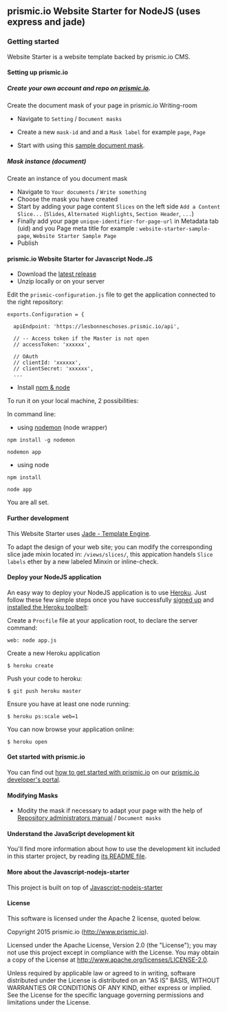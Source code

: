## prismic.io Website Starter for NodeJS (uses express and jade)

### Getting started

Website Starter is a website template backed by prismic.io CMS.
#### Setting up prismic.io

##### Create your own account and repo on [prismic.io](https://prismic.io/signup).

Create the document mask of your page in prismic.io Writing-room
    
* Navigate to `Setting` / `Document masks`

* Create a new `mask-id` and and a `Mask label` for example `page`, `Page`

* Start with using this [sample document mask](https://gist.github.com/faresd/87cd721b71fbd62f84a9#file-page_document_mask).

##### Mask instance (document)

Create an instance of you document mask

* Navigate to `Your documents` / `Write something`
* Choose the mask you have created
* Start by adding your page content `Slices` on the left side `Add a Content Slice...` (`Slides`, `Alternated Highlights`, `Section Header`, `...`)
* Finally add your page `unique-identifier-for-page-url` in Metadata tab (uid) and you Page meta title for example : `website-starter-sample-page`, `Website Starter Sample Page`
* Publish

#### prismic.io Website Starter for Javascript Node.JS

* Download the [latest release]()
* Unzip locally or on your server

Edit the `prismic-configuration.js` file to get the application connected to the right repository:

```
exports.Configuration = {

  apiEndpoint: 'https://lesbonneschoses.prismic.io/api',

  // -- Access token if the Master is not open
  // accessToken: 'xxxxxx',

  // OAuth
  // clientId: 'xxxxxx',
  // clientSecret: 'xxxxxx',
  ...
```

* Install [npm & node](https://www.npmjs.com/package/npm)

To run it on your local machine, 2 possibilities:

In command line:
* using [nodemon](https://github.com/remy/nodemon) (node wrapper)
```
npm install -g nodemon
```
```
nodemon app
```

* using node
```
npm install
```
```
node app
```
You are all set.

#### Further development

This Website Starter uses [Jade - Template Engine](http://jade-lang.com/).

To adapt the design of your web site; you can modify the corresponding slice jade mixin located in: `/views/slices/`, this appication handels `Slice labels` ether by a new labeled Minxin or inline-check.


#### Deploy your NodeJS application

An easy way to deploy your NodeJS application is to use [Heroku](http://www.heroku.com). Just follow these few simple steps once you have successfully [signed up](https://id.heroku.com/signup/www-header) and [installed the Heroku toolbelt](https://toolbelt.heroku.com/):

Create a `Procfile` file at your application root, to declare the server command:

```
web: node app.js
```

Create a new Heroku application

```
$ heroku create
```

Push your code to heroku:

```
$ git push heroku master
```

Ensure you have at least one node running:

```
$ heroku ps:scale web=1
```

You can now browse your application online:

```
$ heroku open
```

#### Get started with prismic.io

You can find out [how to get started with prismic.io](https://developers.prismic.io/documentation/UjBaQsuvzdIHvE4D/getting-started) on our [prismic.io developer's portal](https://developers.prismic.io/).

#### Modifying Masks

* Modity the mask if necessary to adapt your page with the help of [Repository administrators manual](https://developers.prismic.io/documentation/repository-administrators-manual) / `Document masks`


#### Understand the JavaScript development kit

You'll find more information about how to use the development kit included in this starter project, by reading [its README file](https://github.com/prismicio/javascript-kit/blob/master/README.md).

#### More about the Javascript-nodejs-starter
This project is built on top of [Javascript-nodejs-starter](https://github.com/prismicio/javascript-nodejs-starter)

#### License

This software is licensed under the Apache 2 license, quoted below.

Copyright 2015 prismic.io (http://www.prismic.io).

Licensed under the Apache License, Version 2.0 (the "License"); you may not use this project except in compliance with the License. You may obtain a copy of the License at http://www.apache.org/licenses/LICENSE-2.0.

Unless required by applicable law or agreed to in writing, software distributed under the License is distributed on an "AS IS" BASIS, WITHOUT WARRANTIES OR CONDITIONS OF ANY KIND, either express or implied. See the License for the specific language governing permissions and limitations under the License.
